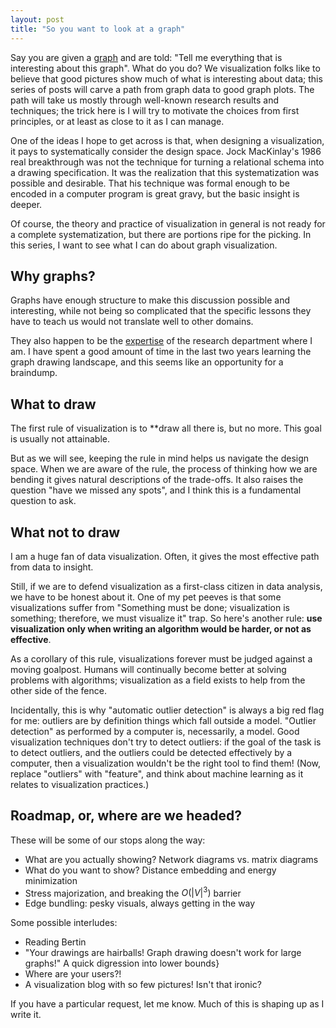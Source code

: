 ```yaml
---
layout: post
title: "So you want to look at a graph"
---
```


Say you are given a
[graph](http://en.wikipedia.org/wiki/Graph_theory) and are
told: "Tell me everything that is interesting about this graph". 
What do you do? We visualization folks like to
believe that good pictures show much of what is interesting about
data; this series of posts will
carve a path from graph data to good graph plots. The path will take
us mostly through well-known research results and techniques; 
the trick here is I will try to motivate the choices from first
principles, or at least as close to it as I can manage.

One of the ideas I hope to get across is that, when
designing a visualization, it pays to systematically
consider the design space.
Jock MacKinlay's 1986 real breakthrough was not the
technique for turning a relational schema into a drawing
specification. It was the realization that this systematization was
possible and desirable. That his technique was formal enough to be
encoded in a computer program is great gravy, but the
basic insight is deeper.

Of course, the theory and practice of visualization in general is not
ready for a complete systematization, but there are portions
ripe for the picking. In this series, I want to see what I can do
about graph visualization.

## Why graphs?

Graphs have enough structure to make this discussion possible and
interesting, while not being so complicated that the specific lessons
they have to teach us would not translate well to other domains.

They also happen to be the [expertise](http://www.graphviz.org) of the research
department where I am.
I have spent a good amount of time in the last two years learning
the graph drawing landscape, and this seems like an
opportunity for a braindump.

## What to draw

The first rule of visualization is to **draw all there is, but no
more. This goal is usually not attainable.

But as we will see, keeping the rule in mind helps us
navigate the design space. When we are aware of the rule, the process
of thinking how we are bending it gives
natural descriptions of the trade-offs. 
It also raises the question "have we missed any spots", and I
think this is a fundamental question to ask.

## What not to draw

I am a huge fan of data visualization. Often, it gives the most
effective path from data to insight.

Still, if we are to defend visualization as a first-class citizen in data
analysis, we have to be honest about it. One of my pet peeves is
that some visualizations suffer from "Something must
be done; visualization is something; therefore, we must visualize it"
trap. So here's another rule: **use visualization only when
writing an algorithm would be harder, or not as
effective**.

As a corollary of this rule, visualizations forever must
be judged against a moving goalpost. Humans will continually become
better at solving problems with algorithms; visualization as a field 
exists to help from the other side of the fence.

Incidentally, this is why
"automatic outlier detection" is always a big red flag for me: outliers are by definition
things which fall outside a model. "Outlier detection" as performed by
a computer is, necessarily, a model. Good visualization techniques
don't try to detect outliers: if the goal of the task is to detect
outliers, and the outliers could be detected effectively by
a computer, then a visualization wouldn't be the right tool to find
them! (Now, replace "outliers" with "feature", and think
about machine learning as it relates to visualization 
practices.)

## Roadmap, or, where are we headed?

These will be some of our stops along the way:

* What are you actually showing? Network diagrams vs. matrix
  diagrams
* What do you want to show? Distance embedding and energy
  minimization
* Stress majorization, and breaking the $O(|V|^3)$ barrier
* Edge bundling: pesky visuals, always getting in the way

Some possible interludes:

* Reading Bertin
* "Your drawings are hairballs! Graph drawing doesn't work for
large graphs!" A quick digression into lower bounds}
* Where are your users?!
* A visualization blog with so few pictures! Isn't that ironic?

If you have a particular request, let me know. Much of this is
shaping up as I write it.
